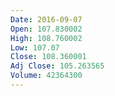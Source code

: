 ```yaml
---
Date: 2016-09-07
Open: 107.830002
High: 108.760002
Low: 107.07
Close: 108.360001
Adj Close: 105.263565
Volume: 42364300
---
```

